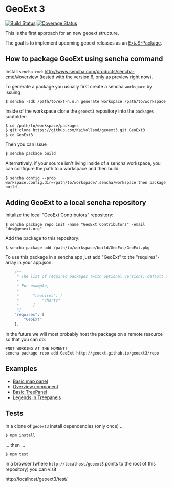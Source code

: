 # GeoExt 3

[![Build Status](https://travis-ci.org/KaiVolland/geoext3.svg?branch=master)](https://travis-ci.org/KaiVolland/geoext3) [![Coverage Status](https://coveralls.io/repos/KaiVolland/geoext3/badge.svg)](https://coveralls.io/r/KaiVolland/geoext3)

This is the first approach for an new geoext structure.

The goal is to implement upcoming geoext releases as an 
[ExtJS-Package](http://docs.sencha.com/cmd/5.x/cmd_packages/cmd_packages.html).

## How to package GeoExt using sencha command

Install `sencha cmd`: http://www.sencha.com/products/sencha-cmd/#overview (tested with the
version 6, only as preview right now).

To generate a package you usually first create a sencha `workspace` by issuing

```
$ sencha -sdk /path/to/ext-n.n.n generate workspace /path/to/workspace
```

Inside of the workspace clone the `geoext3` repository into the `packages` subfolder:

```
$ cd /path/to/workspace/packages
$ git clone https://github.com/KaiVolland/geoext3.git GeoExt3
$ cd GeoExt3
```

Then you can issue

```
$ sencha package build
```

Alternatively, if your source isn't living inside of a sencha workspace, you can configure the path to a workspace and then build:

```
$ sencha config --prop workspace.config.dir=/path/to/workspace/.sencha/workspace then package build
```

## Adding GeoExt to a local sencha repository

Initalize the local "GeoExt Contributors" repository:

```
$ sencha package repo init -name "GeoExt Contributors" -email "dev@geoext.org"
```

Add the package to this repository:

```
$ sencha package add /path/to/workspace/build/GeoExt/GeoExt.pkg 
```

To use this package in a sencha app just add "GeoExt" to the "requires"-array
in your app.json:

```javascript
    /**
     * The list of required packages (with optional versions; default is "latest").
     *
     * For example,
     *
     *      "requires": [
     *          "charts"
     *      ]
     */
    "requires": [
        "GeoExt"
    ],
```


In the future we will most probably host the package on a remote resource so
that you can do:

```
#NOT WORKING AT THE MOMENT!
sencha package repo add GeoExt http://geoext.github.io/geoext3/repo
```

## Examples

* [Basic map panel](http://rawgit.com/KaiVolland/geoext3/master/examples/panel/map.html)
* [Overview component](http://rawgit.com/KaiVolland/geoext3/master/examples/component/overviewMap.html)
* [Basic TreePanel](http://rawgit.com/KaiVolland/geoext3/master/examples/tree/panel.html)
* [Legends in Treepanels](http://rawgit.com/KaiVolland/geoext3/master/examples/tree/tree-legend-simple.html)

## Tests

In a clone of `geoext3` install dependencies (only once) …

```shell
$ npm install
```

… then …

```shell
$ npm test
```

In a browser (where `http://localhost/geoext3` points to the root of this
repository) you can visit

http://localhost/geoext3/test/

